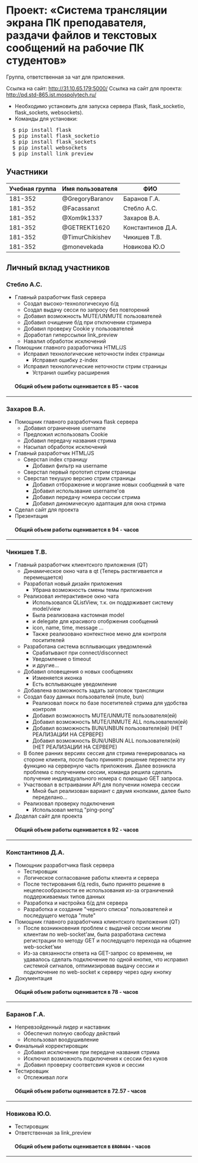 ﻿# Проект: «Система трансляции экрана ПК преподавателя, раздачи файлов и текстовых сообщений на рабочие ПК студентов»

Группа, ответственная за чат для приложения.

Ссылка на сайт: http://31.10.65.179:5000/
Ссылка на сайт для проекта: http://pd.std-865.ist.mospolytech.ru/

+ Необходимо установить для запуска сервера (flask, flask_socketio, flask_sockets, websockets).
+ Команды для установки:
<pre>
  $ pip install flask
  $ pip install flask_socketio
  $ pip install flask_sockets
  $ pip install websockets
  $ pip install link_preview
</pre>
## Участники

| Учебная группа | Имя пользователя | ФИО                      |
|----------------|------------------|--------------------------|
| 181-352        | @GregoryBaranov  | Баранов  Г.А.            |
| 181-352        | @Facassanxt      | Стебло А.С.              |
| 181-352        | @Xom9k1337       | Захаров В.А.             |
| 181-352        | @GETREKT1620     | Константинов Д.А.        |
| 181-352        | @TimurChikishev  | Чикишев Т.В.             |
| 181-352        | @monevekada      | Новикова Ю.О             |

## Личный вклад участников
### Стебло А.С.  
+ Главный разработчик flask сервера
  + Создал высоко-технологическую б/д
  + Создал выдачу сесси по запросу без повторений
  + Добавил возможность MUTE/UNMUTE пользователей
  + Добавил очищение б/д при отключении стримера
  + Добавил проверку Cookie у пользователей
  + Доработал гиперссылки link_preview
  + Навалил обработок исключений
+ Помощник главного разработчика HTML/JS 
  + Исправил технологические неточности index страницы
    + Исправил ошибку z-index
  + Исправил технологические неточности стрим страницы
    + Устранил ошибку расширения
####        Общий объем работы оценивается в 85 - часов
------------------------------
### Захаров В.А.
+ Помощник главного разработчика flask сервера
  + Добавил ограничение username 
  + Предложил использовать Cookie
  + Добавил передачу названия стрима
  + Насыпал обработок исключений
+ Главный разработчик HTML/JS
  + Сверстал index страницу
    + Добавил фильтр на username
  + Сверстал первый прототип стрим страницы
  + Сверстал текушую версию стрим страницы
    + Добавил отборажение и моргание новых сообщений в чате 
    + Добавил использвание username'ов
    + Добавил передачу номера сессии стрима
    + Добавил диномическую адаптация для окна стрима
+ Сделал сайт для проекта
+ Презентация

####        Общий объем работы оценивается в 94 - часов
------------------------------
### Чикишев Т.В.
+ Главный разработчик клиентского приложения (QT)
  + Динамическое окно чата в qt (Теперь растягивается и перемещается)
  + Разработал новый дизайн приложения
    + Убрана возможность смены темы приложения
  + Реализовал интерактивное окно чата
    + Использовался QListView, т.к. он поддрживает систему model/view
    + Была реализована кастомная model
    + и delegate для красивого отобржения сообщений 
    + icon, name, time, message ...
    + Также реализовано контекстное меню для контроля поситителей
  + Разработана система всплывающих уведомлений
    + Срабатывают при connect/disconnect
    + Уведомление о timeout
    + и другие...
  + Добавил оповещения о новых сообщениях
    + Изменяется иконка
    + Есть всплывающее уведомление 
  + Добавлена возможность задать заголовок трансляции
  + Создал базу данных пользователей (mute, bun)
    + Реализовал поиск по базе посетителей стрима для удобства контроля
    + Добавил возможность MUTE/UNMUTE пользователя(ей)
    + Добавил возможность MUTE/UNMUTE ALL пользователя(ей)
    + Добавил возможность BUN/UNBUN пользователя(ей) (НЕТ РЕАЛИЗАЦИИ НА СЕРВЕРЕ)
    + Добавил возможность BUN/UNBUN ALL пользователя(ей) (НЕТ РЕАЛИЗАЦИИ НА СЕРВЕРЕ)
  + В более ранних версиях сессия для стрима генерировалась на стороне клиента,
    после было приниято решение перенести эту функцию на серверную часть приложения.
    Далее возникла проблема с получением сессии, команда решила сделать получение 
    индивидуального номера с помощью GET запроса.
  + Участвовал в встраивании API для получении номера сессии
    + Мной был реализован вариант с двумя кнопками, далее было переделано...
  + Реализовал проверку подключения 
    + Использовал метод "ping-pong"
+ Доделал сайт для проекта
  
####        Общий объем работы оценивается в 92 - часов
------------------------------
### Константинов Д.А.
+ Помощник разработчика flask сервера
  + Тестировщик
  + Логическое согласование работы клиента и сервера
  + После тестирования б/д redis, было принято решение в нецелесообразности
  ее использования из-за ограничений поддерживаемых типов данных
  + Разработка и настройка б/д для сервера
  + Разработка и создание "черного списка" пользователей и последущего метода "mute" 
+ Помощник главного разработчика клиентского приложения (QT)
  + После возникновения проблем с выдачей сессии многим клиентам
  по web-socket'ам, была разработана система регистрации по методу GET
  и последущего перехода на общение web-socket'ми
  + Из-за связанности ответа на GET-запрос со временем, не удавалось сделать подключение
  по одной кнопке, что исправил системой сигналов, оптимизировав
  выдачу сессии и подключение по web-socket к серверу через одну кнопку
+ Документация
####        Общий объем работы оценивается в 78 - часов
------------------------------
### Баранов Г.А.
+ Непревзойденный лидер и наставник
  + Обеспечил полную свободу действий
  + Использовал воодушивление
+ Финальный корректировщик
  + Добавил исключение при передаче названия стрима
  + Исключил возможноть подключения к сессии без куков
  + Добавил проверку соответсвия куков и сессии
+ Тестировщик
  + Отслеживал логи

####        Общий объем работы оценивается в 72.57 - часов
------------------------------
### Новикова Ю.О.
+ Тестировщик
+ Ответственная за link_preview
####        Общий объем работы оценивается в <code><s>EROR404</s></code> - часов
------------------------------
